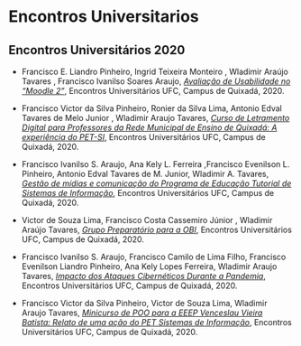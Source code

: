 # Encontros Universitarios


## Encontros Universitários 2020

* Francisco E. Liandro Pinheiro, Ingrid Teixeira Monteiro , Wladimir Araújo Tavares , Francisco Ivanilso Soares Araujo, [*Avaliação de Usabilidade no “Moodle 2”*](EU2020/Avalia%C3%A7%C3%A3o%20de%20Usabilidade%20no%20_Moodle%202_.pdf), Encontros Universitários UFC, Campus de Quixadá, 2020.

* Francisco Victor da Silva Pinheiro, Ronier da Silva Lima, Antonio Edval Tavares de Melo Junior , Wladimir Araujo Tavares, 
[*Curso de Letramento Digital para Professores da Rede Municipal de Ensino de Quixadá: A experiência do PET-SI*](EU2020/ARTIGO_EU_2020___LETRAMENTO_DIGITAL.pdf), Encontros Universitários UFC, Campus de Quixadá, 2020.

* Francisco Ivanilso S. Araujo, Ana Kely L. Ferreira ,Francisco Evenilson L. Pinheiro, Antonio Edval Tavares de M. Junior, Wladimir A. Tavares, [*Gestão de mídias e comunicação do Programa de Educação Tutorial de Sistemas de Informação*](EU2020/Comunica__o_PET%20(1).pdf),  Encontros Universitários UFC, Campus de Quixadá, 2020.

* Victor de Souza Lima, Francisco Costa Cassemiro Júnior , Wladimir Araújo Tavares, [*Grupo Preparatório para a OBI*](EU2020/Grupo%20de%20Prepara%C3%A7%C3%A3o%20para%20a%20OBI.pdf), Encontros Universitários UFC, Campus de Quixadá, 2020.

* Francisco Ivanilso S. Araujo, Francisco Camilo de Lima Filho,
Francisco Evenilson Liandro Pinheiro, Ana Kely Lopes Ferreira, Wladimir Araujo Tavares, [*Impacto dos Ataques Cibernéticos Durante a Pandemia*](EU2020/Impacto_dos_Ataques_Cibern_ticos_Durante_a_Pandemia%20(4).pdf),  Encontros Universitários UFC, Campus de Quixadá, 2020.

* Francisco Victor da Silva Pinheiro, Victor de Souza Lima, Wladimir Araujo Tavares, [*Minicurso de POO para a EEEP Venceslau Vieira Batista: Relato de uma ação do PET Sistemas de Informação*](EU2020/MINICURSO_POO_PARA_A_EEEP.pdf), Encontros Universitários UFC, Campus de Quixadá, 2020.

